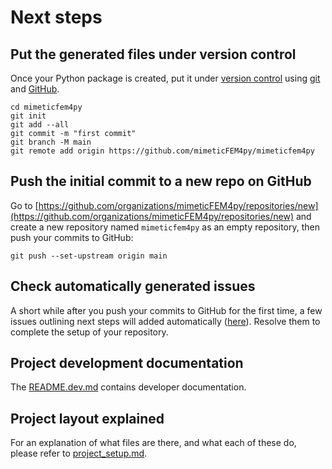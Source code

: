 # Next steps

## Put the generated files under version control

Once your Python package is created, put it under [version
control](https://guide.esciencecenter.nl/#/best_practices/version_control) using
[git](https://git-scm.com/) and [GitHub](https://github.com/).

```shell
cd mimeticfem4py
git init
git add --all
git commit -m "first commit"
git branch -M main
git remote add origin https://github.com/mimeticFEM4py/mimeticfem4py
```

## Push the initial commit to a new repo on GitHub

Go to
[https://github.com/organizations/mimeticFEM4py/repositories/new](https://github.com/organizations/mimeticFEM4py/repositories/new)
and create a new repository named `mimeticfem4py` as an empty repository, then push your commits to GitHub:

```shell
git push --set-upstream origin main
```

## Check automatically generated issues

A short while after you push your commits to GitHub for the first time, a few issues outlining next steps will added
automatically ([here](https://github.com/mimeticFEM4py/mimeticfem4py/issues?q=author%3Aapp%2Fgithub-actions)). Resolve them to complete the
setup of your repository.

## Project development documentation

The [README.dev.md](README.dev.md) contains developer documentation.

## Project layout explained

For an explanation of what files are there, and what each of these do, please refer to [project_setup.md](project_setup.md).
